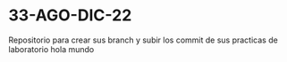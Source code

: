 # 33-AGO-DIC-22
Repositorio para crear sus branch y subir los commit de sus practicas de laboratorio
hola mundo
